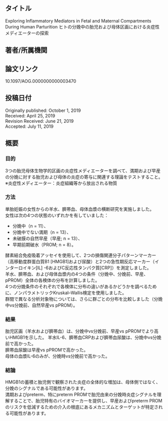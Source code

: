 ## タイトル
Exploring Inflammatory Mediators in Fetal and Maternal Compartments During Human Parturition
ヒトの分娩中の胎児および母体区画における炎症性メディエーターの探索

## 著者/所属機関

## 論文リンク
10.1097/AOG.0000000000003470

## 投稿日付
Originally published: October 1, 2019  
Received: April 25, 2019  
Revision Received: June 21, 2019  
Accepted: July 11, 2019

## 概要
### 目的
3つの胎児母体生物学的区画の炎症性メディエーターを調べて、満期および早産の分娩に対する胎児および母体の炎症の寄与に関連する理論をテストすること。
※炎症性メディエーター：炎症組織等から放出される物質

### 方法
単胎妊娠の女性からの羊水、臍帯血、母体血漿の横断研究を実施しました。  
女性は次の4つの状態のいずれかを有していました：
* 分娩中（n = 11）、
* 分娩中でない満期（n = 13）、
* 未破膜の自然早産（早産; n = 13）、
* 早期前期破水（PROM; n = 8）。

酵素結合免疫吸着アッセイを使用して、2つの損傷関連分子パターンマーカー（高移動度群蛋白質B1 [HMGB1]および尿酸）と2つの急性期反応マーカー（インターロイキン[IL] -6およびC反応性タンパク質[CRP]）を測定しました。  
羊水、臍帯血、および母体血漿内の4つの条件（分娩中、分娩前、早産、pPROM）全体の各検体の分布を計算しました。  
4つの分娩条件のそれぞれで各検体に分布の違いがあるかどうかを調べるために、ノンパラメトリックKruskal–Wallis検定を使用しました。  
群間で異なる分析対象物については、さらに群ごとの分布を比較しました（分娩中vs分娩前、自然早産vs pPROM）。

### 結果
胎児区画（羊水および臍帯血）は、分娩中vs分娩前、早産vs pPROMでより高いHMGB1を示した。 
羊水IL-6、臍帯血CRPおよび臍帯血尿酸は、分娩中vs分娩前で高かった。  
臍帯血尿酸は早産vs pPROMで高かった。  
母体の血漿IL-6のみが、分娩時vs分娩前で高かった。

### 結論
HMGB1の蓄積と胎児側で観察された炎症の全体的な増加は、母体側ではなく、分娩のシグナルである可能性があります。  
満期およびpreterm、特にpreterm PROMで胎児由来の分娩時炎症シグナルを理解することで、胎児特有のバイオマーカーを提供し、早産およびpreterm PROMのリスクを低減するための介入の根底にあるメカニズムとターゲットが特定される可能性があります。
